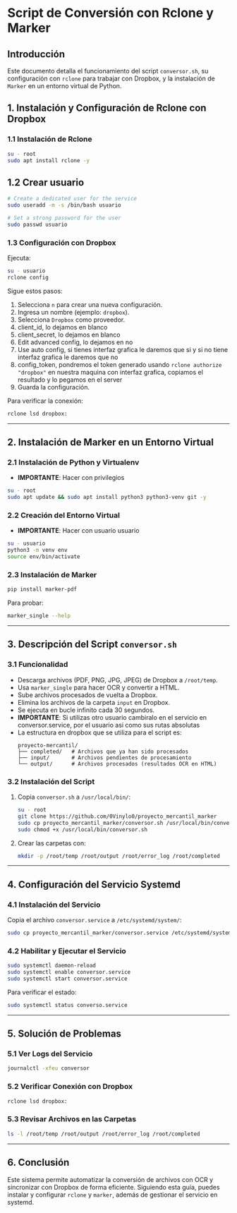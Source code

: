 # Script de Conversión con Rclone y Marker

## Introducción

Este documento detalla el funcionamiento del script `conversor.sh`, su configuración con `rclone` para trabajar con Dropbox, y la instalación de `Marker` en un entorno virtual de Python.

## 1. Instalación y Configuración de Rclone con Dropbox

### 1.1 Instalación de Rclone

```bash
su - root
sudo apt install rclone -y
```

## 1.2 Crear usuario

```bash
# Create a dedicated user for the service
sudo useradd -m -s /bin/bash usuario

# Set a strong password for the user
sudo passwd usuario
```

### 1.3 Configuración con Dropbox

Ejecuta:

```bash
su - usuario
rclone config
```

Sigue estos pasos:

1. Selecciona `n` para crear una nueva configuración.
2. Ingresa un nombre (ejemplo: `dropbox`).
3. Selecciona `Dropbox` como proveedor.
4. client\_id, lo dejamos en blanco
5. client\_secret, lo dejamos en blanco
6. Edit advanced config, lo dejamos en no
7. Use auto config, si tienes interfaz grafica le daremos que si y si no tiene interfaz grafica le daremos que no
8. config\_token, pondremos el token generado usando `rclone authorize "dropbox"` en nuestra maquina con interfaz grafica, copiamos el resultado y lo pegamos en el server
9. Guarda la configuración.

Para verificar la conexión:

```bash
rclone lsd dropbox:
```

---

## 2. Instalación de Marker en un Entorno Virtual

### 2.1 Instalación de Python y Virtualenv

- **IMPORTANTE**: Hacer con privilegios

```bash
su - root
sudo apt update && sudo apt install python3 python3-venv git -y
```

### 2.2 Creación del Entorno Virtual

- **IMPORTANTE**: Hacer con usuario usuario

```bash
su - usuario
python3 -m venv env
source env/bin/activate
```

### 2.3 Instalación de Marker

```bash
pip install marker-pdf
```

Para probar:

```bash
marker_single --help
```

---

## 3. Descripción del Script `conversor.sh`

### 3.1 Funcionalidad

- Descarga archivos (PDF, PNG, JPG, JPEG) de Dropbox a `/root/temp`.
- Usa `marker_single` para hacer OCR y convertir a HTML.
- Sube archivos procesados de vuelta a Dropbox.
- Elimina los archivos de la carpeta `input` en Dropbox.
- Se ejecuta en bucle infinito cada 30 segundos.
- **IMPORTANTE**: Si utilizas otro usuario cambiralo en el servicio en conversor.service, por el usuario asi como sus rutas absolutas
- La estructura en dropbox que se utiliza para el script es:
  ```
  proyecto-mercantil/
  ├── completed/   # Archivos que ya han sido procesados
  ├── input/       # Archivos pendientes de procesamiento
  └── output/      # Archivos procesados (resultados OCR en HTML)
  ```

### 3.2 Instalación del Script

1. Copia `conversor.sh` a `/usr/local/bin/`:
   ```bash
   su - root
   git clone https://github.com/0Vinylo0/proyecto_mercantil_marker
   sudo cp proyecto_mercantil_marker/conversor.sh /usr/local/bin/conversor.sh
   sudo chmod +x /usr/local/bin/conversor.sh
   ```
2. Crear las carpetas con:
   ```bash
   mkdir -p /root/temp /root/output /root/error_log /root/completed
   ```
---

## 4. Configuración del Servicio Systemd

### 4.1 Instalación del Servicio

Copia el archivo `conversor.service` a `/etc/systemd/system/`:

```bash
sudo cp proyecto_mercantil_marker/conversor.service /etc/systemd/system/conversor.service
```

### 4.2 Habilitar y Ejecutar el Servicio

```bash
sudo systemctl daemon-reload
sudo systemctl enable conversor.service
sudo systemctl start conversor.service
```

Para verificar el estado:

```bash
sudo systemctl status converso.service
```

---

## 5. Solución de Problemas

### 5.1 Ver Logs del Servicio

```bash
journalctl -xfeu conversor
```

### 5.2 Verificar Conexión con Dropbox

```bash
rclone lsd dropbox:
```

### 5.3 Revisar Archivos en las Carpetas

```bash
ls -l /root/temp /root/output /root/error_log /root/completed
```

---

## 6. Conclusión

Este sistema permite automatizar la conversión de archivos con OCR y sincronizar con Dropbox de forma eficiente. Siguiendo esta guía, puedes instalar y configurar `rclone` y `marker`, además de gestionar el servicio en systemd.

